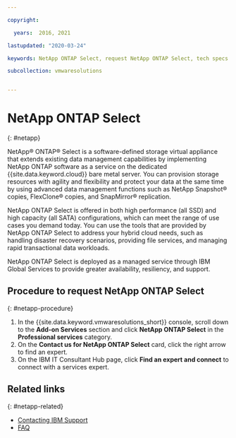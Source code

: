 ```yaml
---

copyright:

  years:  2016, 2021

lastupdated: "2020-03-24"

keywords: NetApp ONTAP Select, request NetApp ONTAP Select, tech specs NetApp ONTAP Select

subcollection: vmwaresolutions


---
```


# NetApp ONTAP Select
{: #netapp}

NetApp® ONTAP® Select is a software-defined storage virtual appliance that extends existing data management capabilities by implementing NetApp ONTAP software as a service on the dedicated {{site.data.keyword.cloud}} bare metal server. You can provision storage resources with agility and flexibility and protect your data at the same time by using advanced data management functions such as NetApp Snapshot® copies, FlexClone® copies, and SnapMirror® replication.

NetApp ONTAP Select is offered in both high performance (all SSD) and high capacity (all SATA) configurations, which can meet the range of use cases you demand today. You can use the tools that are provided by NetApp ONTAP Select to address your hybrid cloud needs, such as handling disaster recovery scenarios, providing file services, and managing rapid transactional data workloads.

NetApp ONTAP Select is deployed as a managed service through IBM Global Services to provide greater availability, resiliency, and support.

## Procedure to request NetApp ONTAP Select
{: #netapp-procedure}

1. In the {{site.data.keyword.vmwaresolutions_short}} console, scroll down to the **Add-on Services** section and click **NetApp ONTAP Select** in the **Professional services** category.
2. On the **Contact us for NetApp ONTAP Select** card, click the right arrow to find an expert.
3. On the IBM IT Consultant Hub page, click **Find an expert and connect** to connect with a services expert.

## Related links
{: #netapp-related}

* [Contacting IBM Support](/docs/vmwaresolutions?topic=vmwaresolutions-trbl_support)
* [FAQ](/docs/vmwaresolutions?topic=vmwaresolutions-faq-vmwaresolutions)
